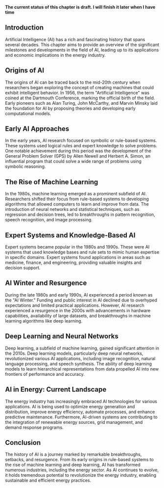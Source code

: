 **The current status of this chapter is draft. I will finish it later when I have time**

Introduction
------------

Artificial Intelligence (AI) has a rich and fascinating history that spans several decades. This chapter aims to provide an overview of the significant milestones and developments in the field of AI, leading up to its applications and economic implications in the energy industry.

Origins of AI
-------------

The origins of AI can be traced back to the mid-20th century when researchers began exploring the concept of creating machines that could exhibit intelligent behavior. In 1956, the term "Artificial Intelligence" was coined at the Dartmouth Conference, marking the official birth of the field. Early pioneers such as Alan Turing, John McCarthy, and Marvin Minsky laid the foundation for AI by proposing theories and developing early computational models.

Early AI Approaches
-------------------

In the early years, AI research focused on symbolic or rule-based systems. These systems used logical rules and expert knowledge to solve problems. One notable achievement during this period was the development of the General Problem Solver (GPS) by Allen Newell and Herbert A. Simon, an influential program that could solve a wide range of problems using symbolic reasoning.

The Rise of Machine Learning
----------------------------

In the 1980s, machine learning emerged as a prominent subfield of AI. Researchers shifted their focus from rule-based systems to developing algorithms that allowed computers to learn and improve from data. The introduction of neural networks and statistical techniques, such as regression and decision trees, led to breakthroughs in pattern recognition, speech recognition, and image processing.

Expert Systems and Knowledge-Based AI
-------------------------------------

Expert systems became popular in the 1980s and 1990s. These were AI systems that used knowledge bases and rule sets to mimic human expertise in specific domains. Expert systems found applications in areas such as medicine, finance, and engineering, providing valuable insights and decision support.

AI Winter and Resurgence
------------------------

During the late 1980s and early 1990s, AI experienced a period known as the "AI Winter." Funding and public interest in AI declined due to overhyped expectations and limited practical applications. However, AI research experienced a resurgence in the 2000s with advancements in hardware capabilities, availability of large datasets, and breakthroughs in machine learning algorithms like deep learning.

Deep Learning and Neural Networks
---------------------------------

Deep learning, a subfield of machine learning, gained significant attention in the 2010s. Deep learning models, particularly deep neural networks, revolutionized various AI applications, including image recognition, natural language processing, and speech synthesis. The ability of deep learning models to learn hierarchical representations from data propelled AI into new frontiers of performance and accuracy.

AI in Energy: Current Landscape
-------------------------------

The energy industry has increasingly embraced AI technologies for various applications. AI is being used to optimize energy generation and distribution, improve energy efficiency, automate processes, and enhance predictive maintenance. Furthermore, AI-driven systems are contributing to the integration of renewable energy sources, grid management, and demand response programs.

Conclusion
----------

The history of AI is a journey marked by remarkable breakthroughs, setbacks, and resurgence. From its early origins in rule-based systems to the rise of machine learning and deep learning, AI has transformed numerous industries, including the energy sector. As AI continues to evolve, it holds tremendous potential to revolutionize the energy industry, enabling sustainable and efficient energy practices.
